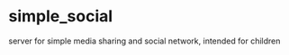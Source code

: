 simple_social
=============

server for simple media sharing and social network, intended for children